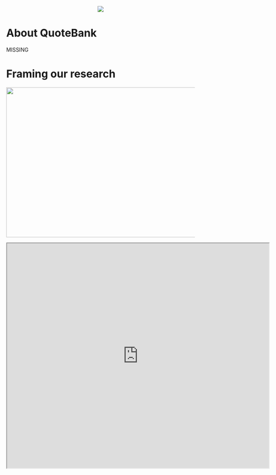<p align="center">
	<a href="https://postimg.cc/dL9WhCRB">
  		<img src="https://i.postimg.cc/jdpBkQLG/ada-group-project-spaghetti-carbonada.png">
	</a>
</p>

<!--- [![ada-group-project-spaghetti-carbonada.png](https://i.postimg.cc/jdpBkQLG/ada-group-project-spaghetti-carbonada.png)](https://postimg.cc/dL9WhCRB)-->

# About QuoteBank
MISSING


# Framing our research


<p align="center">
	<a href="https://i.postimg.cc/JzRhLGmp/matteo-vs-matteo.png">
  		<img width="600" height="400" src="https://i.postimg.cc/JzRhLGmp/matteo-vs-matteo.png">
	</a>
</p>


<iframe src="https://prova-robi-cera.herokuapp.com" width=700 height=600>


In the new technology and social media era we are constantly exposed to politics, and thus political speech. One thing that’s easy to notice is that some politicians have a more refined speech than others. 
One very famous example of this phenomenon struck our attention some time ago in the quiet turbulent context of Italian politics: Porta a Porta, a very famous Italian talk show on politics, hosted a debate between politicians Matteo Renzi and Matteo Salvini. Soon after the beginning of the debate, viewers started noticing the stark difference in the way the politicians talked: Renzi used long sentences, used a varied lexicon while Salvini did the opposite: he used simpler words in a repetitive manner, keeping the phrases more simple than Renzi’s.
Renzi and Salvini are not alone, indeed we found that such differences can be found while considering many other politicians from the two sides of the political spectrum.

<!--- [![trump-youtube.png](https://i.postimg.cc/GmFFmBZV/trump-youtube.png)](https://www.youtube.com/watch?v=phsU1vVHOQI) -->

<p align="center">
	<a href="https://www.youtube.com/watch?v=phsU1vVHOQI">
  		<img width="600" height="400" alt="trump-youtube" src="https://i.postimg.cc/GmFFmBZV/trump-youtube.png">
	</a>
</p>


# What are we looking for? Research question


Our supposition is that there is a difference in the linguistic usage between the two sides of the political spectrum. We suspect this difference to be found in the 

number of different words while speaking (variety of lexicon)
different length of phrases
number of repetitions
different structuring of the phrases (number of subordinate vs coordinate phrases)

{% include figchemical_2.html %}

{% include figchemical_3.html %}

We plan to investigate whether this difference is present in the US political landscape. In other words, is the language that Republicans use much different than those that Democrats use. 

# How do we measure?
The question is: how can we measure the lexical level of a person from their quotes? Basically we aggregated many quotes (2000 on average!) for each politician, extracted randomly if they had more than that, in order to create a text. Then, we used some metrics to evaluate the text. To conduct our analysis on the politicians' words we will use seven different metrics.

The metrics we used are the following:
Flesch reading-ease
Flesch-Kincaid Grade
Gunning Fog Index
MTLD
VOC-d
CEFR Level
Number of unique words in a certain word window

The first three metrics estimate very similar things, using them all together allowed us to build a more robust measure. 

### Flesch reading-ease
The Flesch reading-ease index is a measure for the “readability” of a text. The higher the score, the “simpler” the text, and the easier it is to read. (Hence, in our analysis, a high score indicates that the politician has a very simple language. It can be correlated either with a lack of education or with a willingness to be understood by everybody!).
The formula for the Flesch reading-ease score is the following: 

To provide the reader with an intuition of the meaning of the values, this is a rough correspondence between the values of the index with the school level at which that property of speech is achieved.

| Command | Description |
| --- | --- |
| `git status` | List all *new or modified* files |
| `git diff` | Show file differences that **haven't been** staged |
	
	
| Score | School level (US) | Notes |
| --- | --- | --- |
| `git status` | List all *new or modified* files | bla |
| `git diff` | Show file differences that **haven't been** staged | bla |
	
| Score | School level (US) | Notes |
| --- | --- | --- |	
|100.00–90.00	| 5th grade	|Very easy to read. Easily understood by an average 11-year-old student.|
|90.0–80.0	|6th grade	|Easy to read. Conversational English for consumers.|
|80.0–70.0	|7th grade       |	Fairly easy to read.|
|70.0–60.0	|8th & 9th grade|	Plain English. Easily understood by 13- to 15-year-old students.|
|60.0–50.0	|10th to 12th grade|	Fairly difficult to read.|
|50.0–30.0	|College	|   Difficult to read.|
|30.0–10.0	|College graduate|	Very difficult to read. Best understood by university graduates.|
|10.0–0.0	|Professional	|Extremely difficult to read. Best understood by university graduates.|


### Flesch-Kincaid Grade
The Flesch-Kincaid Grade is a modification of the Flesch Reading Ease index, and has a nice straightforward interpretation: its output represents roughly the number of years of education required to understand the text provided. The formula for the grade is the following:

{% include porco.html %} 
### Gunning Fog Index
The Gunning Fog index is yet another readability score. Very closely to the Flesch-Kincaid Grade, it tries to make an estimate of the number of years of formal education needed to understand the text when reading it for the first time. The formula for the Gunning fox index is the following, where “complex words” are defined as the words with 3 or more syllables. 

Again, to provide the intuition of the correspondence between the score and the grade level needed to understand the text, we provide the following table:
%INSERIRE TABELLA

### MTLD and VOC-d
The MTLD and the VOC-d measures are lexical diversity measures. 


### Unique words
This is yet another diversity metric that we implemented from scratch. Given a certain window of words taken into consideration, for instance 1000 words, how many unique words does the person use? This measure gives a rough estimate of the lexical diversity of the speaker. 

### CEFR Level
Finally, thanks to the help of an API, we managed also to estimate the English level of the speaker (CEFR Level) in a scale from 
The computation takes into account around 30 different metrics, from…


## EXAMPLE
As an example, let’s consider for instance a small text from Donald Trump and one from Barack Obama and let’s compute the metrics for both. 
TODO
- Choose text of Trump
- Choose text of Obama
- Apply scripts

# Map test

{% include map_test.html %} 

# Graph test

{% include graph_test.html %} 

# Academic Prova

{% include academic_prova.html %} 

# Othe tests

{% include graph_party_test.html %} 
{% include graph_age_test.html %} 
{% include graph_congress_test.html %} 
{% include graph_chamber_test.html %} 


# Let's start our investigation...

ONE VS ONE COMPARISON

CLOUDS OF WORDS

FAMOUS POLITICIANS

# Aggregate comparisons

MAP, AGE, PARTY ...


Bla bla
Bla bla

{% include porco.html %}

Bla bla DIO BONO

